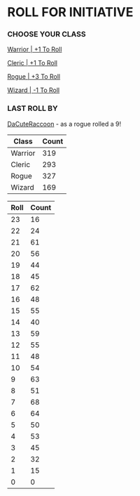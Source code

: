 # ROLL FOR INITIATIVE
### CHOOSE YOUR CLASS

[Warrior | +1 To Roll](https://github.com/benjaminsampica/benjaminsampica/issues/new?title=roll%7Cwarrior&body=Just+click+%27Submit+new+issue%27.)

[Cleric | +1 To Roll](https://github.com/benjaminsampica/benjaminsampica/issues/new?title=roll%7Ccleric&body=Just+click+%27Submit+new+issue%27.)

[Rogue | +3 To Roll](https://github.com/benjaminsampica/benjaminsampica/issues/new?title=roll%7Crogue&body=Just+click+%27Submit+new+issue%27.)

[Wizard | -1 To Roll](https://github.com/benjaminsampica/benjaminsampica/issues/new?title=roll%7Cwizard&body=Just+click+%27Submit+new+issue%27.)
### LAST ROLL BY
[DaCuteRaccoon](https://www.github.com/DaCuteRaccoon) - as a rogue rolled a 9!

|Class|Count|
|-|-|
|Warrior|319|
|Cleric|293|
|Rogue|327|
|Wizard|169|

|Roll|Count|
|-|-|
|23|16
|22|24
|21|61
|20|56
|19|44
|18|45
|17|62
|16|48
|15|55
|14|40
|13|59
|12|55
|11|48
|10|54
|9|63
|8|51
|7|68
|6|64
|5|50
|4|53
|3|45
|2|32
|1|15
|0|0
